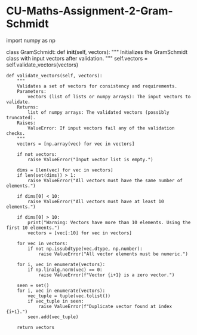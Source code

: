 # CU-Maths-Assignment-2-Gram-Schmidt
import numpy as np

class GramSchmidt:
    def __init__(self, vectors):
        """
        Initializes the GramSchmidt class with input vectors after validation.
        """
        self.vectors = self.validate_vectors(vectors)

    def validate_vectors(self, vectors):
        """
        Validates a set of vectors for consistency and requirements.
        Parameters:
            vectors (list of lists or numpy arrays): The input vectors to validate.
        Returns:
            list of numpy arrays: The validated vectors (possibly truncated).
        Raises:
            ValueError: If input vectors fail any of the validation checks.
        """
        vectors = [np.array(vec) for vec in vectors]

        if not vectors:
            raise ValueError("Input vector list is empty.")

        dims = [len(vec) for vec in vectors]
        if len(set(dims)) > 1:
            raise ValueError("All vectors must have the same number of elements.")

        if dims[0] < 10:
            raise ValueError("All vectors must have at least 10 elements.")

        if dims[0] > 10:
            print("Warning: Vectors have more than 10 elements. Using the first 10 elements.")
            vectors = [vec[:10] for vec in vectors]

        for vec in vectors:
            if not np.issubdtype(vec.dtype, np.number):
                raise ValueError("All vector elements must be numeric.")

        for i, vec in enumerate(vectors):
            if np.linalg.norm(vec) == 0:
                raise ValueError(f"Vector {i+1} is a zero vector.")

        seen = set()
        for i, vec in enumerate(vectors):
            vec_tuple = tuple(vec.tolist())
            if vec_tuple in seen:
                raise ValueError(f"Duplicate vector found at index {i+1}.")
            seen.add(vec_tuple)

        return vectors
